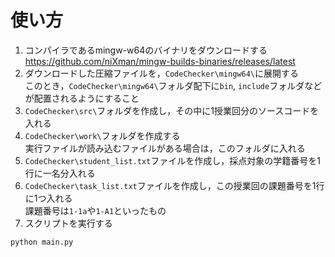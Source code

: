 # 使い方
1. コンパイラであるmingw-w64のバイナリをダウンロードする  
https://github.com/niXman/mingw-builds-binaries/releases/latest
2. ダウンロードした圧縮ファイルを，`CodeChecker\mingw64\`に展開する  
このとき，`CodeChecker\mingw64\`フォルダ配下に`bin`, `include`フォルダなどが配置されるようにすること
3. `CodeChecker\src\`フォルダを作成し，その中に1授業回分のソースコードを入れる  
4. `CodeChecker\work\`フォルダを作成する  
実行ファイルが読み込むファイルがある場合は，このフォルダに入れる
5. `CodeChecker\student_list.txt`ファイルを作成し，採点対象の学籍番号を1行に一名分入れる
6. `CodeChecker\task_list.txt`ファイルを作成し，この授業回の課題番号を1行に1つ入れる  
課題番号は`1-1a`や`1-A1`といったもの
7. スクリプトを実行する  
```
python main.py
```